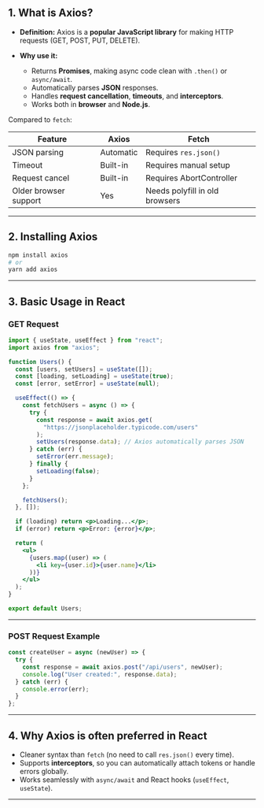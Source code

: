 ## 1. **What is Axios?**

- **Definition:** Axios is a **popular JavaScript library** for making HTTP requests (GET, POST, PUT, DELETE).
- **Why use it:**

  - Returns **Promises**, making async code clean with `.then()` or `async/await`.
  - Automatically parses **JSON** responses.
  - Handles **request cancellation**, **timeouts**, and **interceptors**.
  - Works both in **browser** and **Node.js**.

Compared to `fetch`:

| Feature               | Axios     | Fetch                          |
| --------------------- | --------- | ------------------------------ |
| JSON parsing          | Automatic | Requires `res.json()`          |
| Timeout               | Built-in  | Requires manual setup          |
| Request cancel        | Built-in  | Requires AbortController       |
| Older browser support | Yes       | Needs polyfill in old browsers |

---

## 2. **Installing Axios**

```bash
npm install axios
# or
yarn add axios
```

---

## 3. **Basic Usage in React**

### GET Request

```jsx
import { useState, useEffect } from "react";
import axios from "axios";

function Users() {
  const [users, setUsers] = useState([]);
  const [loading, setLoading] = useState(true);
  const [error, setError] = useState(null);

  useEffect(() => {
    const fetchUsers = async () => {
      try {
        const response = await axios.get(
          "https://jsonplaceholder.typicode.com/users"
        );
        setUsers(response.data); // Axios automatically parses JSON
      } catch (err) {
        setError(err.message);
      } finally {
        setLoading(false);
      }
    };

    fetchUsers();
  }, []);

  if (loading) return <p>Loading...</p>;
  if (error) return <p>Error: {error}</p>;

  return (
    <ul>
      {users.map((user) => (
        <li key={user.id}>{user.name}</li>
      ))}
    </ul>
  );
}

export default Users;
```

---

### POST Request Example

```jsx
const createUser = async (newUser) => {
  try {
    const response = await axios.post("/api/users", newUser);
    console.log("User created:", response.data);
  } catch (err) {
    console.error(err);
  }
};
```

---

## 4. **Why Axios is often preferred in React**

- Cleaner syntax than `fetch` (no need to call `res.json()` every time).
- Supports **interceptors**, so you can automatically attach tokens or handle errors globally.
- Works seamlessly with `async/await` and React hooks (`useEffect`, `useState`).

---
